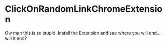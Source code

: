 # ClickOnRandomLinkChromeExtension

Ow man this is so stupid. Install the Extension and see where you will end... will it end?

